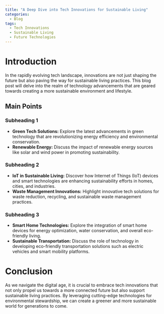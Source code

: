 ```yaml
---
title: "A Deep Dive into Tech Innovations for Sustainable Living"
categories:
  - Blog
tags:
  - Tech Innovations
  - Sustainable Living
  - Future Technologies
---
```


# Introduction
In the rapidly evolving tech landscape, innovations are not just shaping the future but also paving the way for sustainable living practices. This blog post will delve into the realm of technology advancements that are geared towards creating a more sustainable environment and lifestyle.

## Main Points
### Subheading 1
- **Green Tech Solutions:** Explore the latest advancements in green technology that are revolutionizing energy efficiency and environmental conservation.
- **Renewable Energy:** Discuss the impact of renewable energy sources like solar and wind power in promoting sustainability.

### Subheading 2
- **IoT in Sustainable Living:** Discover how Internet of Things (IoT) devices and smart technologies are enhancing sustainability efforts in homes, cities, and industries.
- **Waste Management Innovations:** Highlight innovative tech solutions for waste reduction, recycling, and sustainable waste management practices.

### Subheading 3
- **Smart Home Technologies:** Explore the integration of smart home devices for energy optimization, water conservation, and overall eco-friendly living.
- **Sustainable Transportation:** Discuss the role of technology in developing eco-friendly transportation solutions such as electric vehicles and smart mobility platforms.

# Conclusion
As we navigate the digital age, it is crucial to embrace tech innovations that not only propel us towards a more connected future but also support sustainable living practices. By leveraging cutting-edge technologies for environmental stewardship, we can create a greener and more sustainable world for generations to come.